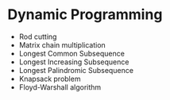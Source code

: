 # Dynamic Programming

* Rod cutting
* Matrix chain multiplication
* Longest Common Subsequence
* Longest Increasing Subsequence
* Longest Palindromic Subsequence
* Knapsack problem
* Floyd-Warshall algorithm
  